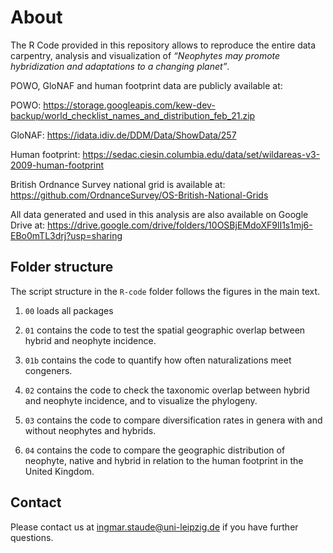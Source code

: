 
<!-- README.md is generated from README.Rmd. Please edit that file -->

# About

The R Code provided in this repository allows to reproduce the entire
data carpentry, analysis and visualization of *“Neophytes may promote
hybridization and adaptations to a changing planet”*.

POWO, GloNAF and human footprint data are publicly available at:

POWO:
<https://storage.googleapis.com/kew-dev-backup/world_checklist_names_and_distribution_feb_21.zip>

GloNAF: <https://idata.idiv.de/DDM/Data/ShowData/257>

Human footprint:
<https://sedac.ciesin.columbia.edu/data/set/wildareas-v3-2009-human-footprint>

British Ordnance Survey national grid is available at:
<https://github.com/OrdnanceSurvey/OS-British-National-Grids>

All data generated and used in this analysis are also available on
Google Drive at:
<https://drive.google.com/drive/folders/10OSBjEMdoXF9lI1s1mj6-EBo0mTL3drj?usp=sharing>

## Folder structure

The script structure in the `R-code` folder follows the figures in the
main text.

1.  `00` loads all packages

2.  `01` contains the code to test the spatial geographic overlap
    between hybrid and neophyte incidence.

3.  `01b` contains the code to quantify how often naturalizations meet
    congeners.

4.  `02` contains the code to check the taxonomic overlap between hybrid
    and neophyte incidence, and to visualize the phylogeny.

5.  `03` contains the code to compare diversification rates in genera
    with and without neophytes and hybrids.

6.  `04` contains the code to compare the geographic distribution of
    neophyte, native and hybrid in relation to the human footprint in
    the United Kingdom.

## Contact

Please contact us at <ingmar.staude@uni-leipzig.de> if you have further
questions.
